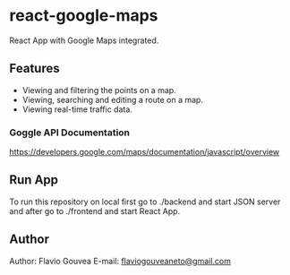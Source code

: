 # react-google-maps

React App with Google Maps integrated.

## Features

- Viewing and filtering the points on a map.
- Viewing, searching and editing a route on a map.
- Viewing real-time traffic data.

### Goggle API Documentation

https://developers.google.com/maps/documentation/javascript/overview

## Run App

To run this repository on local first go to ./backend and start JSON server and after go to ./frontend and start React App.

## Author

Author: Flavio Gouvea
E-mail: flaviogouveaneto@gmail.com